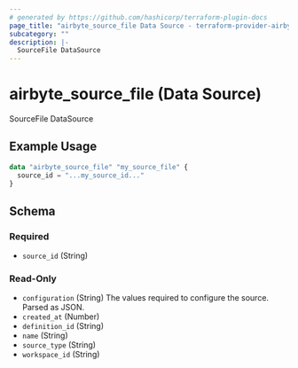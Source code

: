 ```yaml
---
# generated by https://github.com/hashicorp/terraform-plugin-docs
page_title: "airbyte_source_file Data Source - terraform-provider-airbyte"
subcategory: ""
description: |-
  SourceFile DataSource
---
```


# airbyte_source_file (Data Source)

SourceFile DataSource

## Example Usage

```terraform
data "airbyte_source_file" "my_source_file" {
  source_id = "...my_source_id..."
}
```

<!-- schema generated by tfplugindocs -->
## Schema

### Required

- `source_id` (String)

### Read-Only

- `configuration` (String) The values required to configure the source. Parsed as JSON.
- `created_at` (Number)
- `definition_id` (String)
- `name` (String)
- `source_type` (String)
- `workspace_id` (String)
